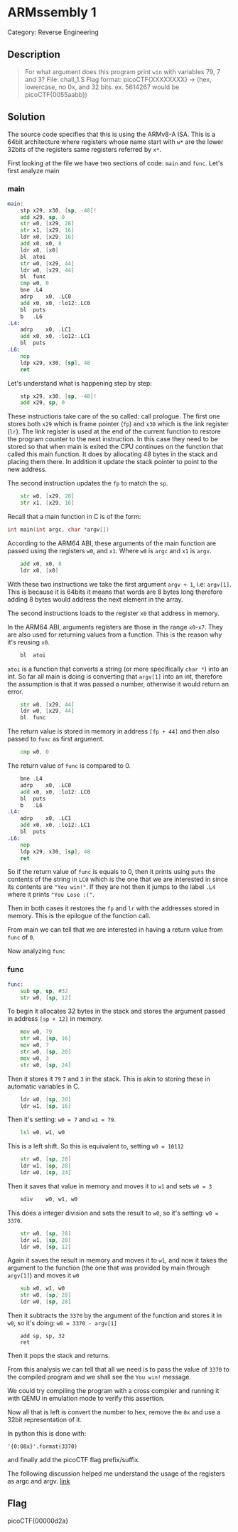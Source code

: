 # ARMssembly 1
Category: Reverse Engineering

## Description
> For what argument does this program print `win` with variables 79, 7 and 3? File: chall_1.S Flag format: picoCTF{XXXXXXXX} -> (hex, lowercase, no 0x, and 32 bits. ex. 5614267 would be picoCTF{0055aabb})

## Solution

The source code specifies that this is using the ARMv8-A ISA. This is a 64bit
architecture where registers whose name start with `w*` are the lower 32bits of the
registers same registers referred by `x*`.

First looking at the file we have two sections of code: `main` and `func`.
Let's first analyze main

### main

```asm
main:
	stp	x29, x30, [sp, -48]!
	add	x29, sp, 0
	str	w0, [x29, 28]
	str	x1, [x29, 16]
	ldr	x0, [x29, 16]
	add	x0, x0, 8
	ldr	x0, [x0]
	bl	atoi
	str	w0, [x29, 44]
	ldr	w0, [x29, 44]
	bl	func
	cmp	w0, 0
	bne	.L4
	adrp	x0, .LC0
	add	x0, x0, :lo12:.LC0
	bl	puts
	b	.L6
.L4:
	adrp	x0, .LC1
	add	x0, x0, :lo12:.LC1
	bl	puts
.L6:
	nop
	ldp	x29, x30, [sp], 48
	ret
```

Let's understand what is happening step by step:

```asm
	stp	x29, x30, [sp, -48]!
	add	x29, sp, 0
```

These instructions take care of the so called: call prologue. The first one
stores both `x29` which is frame pointer (`fp`) and `x30` which is the link
register (`lr`). The link register is used at the end of the current function
to restore the program counter to the next instruction. In this case they need
to be stored so that when main is exited the CPU continues on the function
that called this main function. It does by allocating 48 bytes in the stack
and placing them there. In addition it update the stack pointer to point to
the new address.

The second instruction updates the `fp` to match the `sp`.

```asm
	str	w0, [x29, 28]
	str	x1, [x29, 16]
```

Recall that a main function in C is of the form:

```c
int main(int argc, char *argv[])
```

According to the ARM64 ABI, these arguments of the main function are passed
using the registers `w0`, and `x1`.
Where `w0` is `argc` and `x1` is `argv`.

```asm
	add	x0, x0, 8
	ldr	x0, [x0]
```

With these two instructions we take the first argument `argv + 1`, i.e: `argv[1]`.
This is because it is 64bits it means that words are 8 bytes long therefore
adding 8 bytes would address the next element in the array.

The second instructions loads to the register `x0` that address in memory.

In the ARM64 ABI, arguments registers are those in the range `x0`-`x7`. They
are also used for returning values from a function. This is the reason why
it's reusing `x0`.

```asm
	bl	atoi
```

`atoi` is a function that converts a string (or more specifically `char *`) into an int.
So far all main is doing is converting that `argv[1]` into an int, therefore
the assumption is that it was passed a number, otherwise it would return an
error.

```asm
	str	w0, [x29, 44]
	ldr	w0, [x29, 44]
	bl	func
```

The return value is stored in memory in address `[fp + 44]` and then also
passed to `func` as first argument. 

```asm
	cmp	w0, 0
```

The return value of `func` is compared to 0. 

```asm
	bne	.L4
	adrp	x0, .LC0
	add	x0, x0, :lo12:.LC0
	bl	puts
	b	.L6
.L4:
	adrp	x0, .LC1
	add	x0, x0, :lo12:.LC1
	bl	puts
.L6:
	nop
	ldp	x29, x30, [sp], 48
	ret
```

So if the return value of `func` is equals to 0, then it prints using `puts`
the contents of the string in `LC0` which is the one that we are interested in
since its contents are `"You win!"`. If they are not then it jumps to the
label `.L4` where it prints `"You Lose :("`.

Then in both cases it restores the `fp` and `lr` with the addresses stored in
memory. This is the epilogue of the function call.


From main we can tell that we are interested in having a return value from
`func` of `0`.

Now analyzing `func`

### func


```asm
func:
	sub	sp, sp, #32
	str	w0, [sp, 12]
```

To begin it allocates 32 bytes in the stack and stores the argument passed in
address `[sp + 12]` in memory.


```asm
	mov	w0, 79
	str	w0, [sp, 16]
	mov	w0, 7
	str	w0, [sp, 20]
	mov	w0, 3
	str	w0, [sp, 24]
```

Then it stores it `79` `7` and `3` in the stack. This is akin to storing these
in automatic variables in C.

```asm
	ldr	w0, [sp, 20]
	ldr	w1, [sp, 16]
```

Then it's setting: `w0 = 7` and `w1 = 79`.

```asm
	lsl	w0, w1, w0
```

This is a left shift. So this is equivalent to, setting `w0 = 10112`

```asm
	str	w0, [sp, 28]
	ldr	w1, [sp, 28]
	ldr	w0, [sp, 24]
```

Then it saves that value in memory and moves it to `w1` and sets `w0 = 3`

```asm
	sdiv	w0, w1, w0
```

This does a integer division and sets the result to `w0`, so it's setting: `w0 = 3370`.

```asm
	str	w0, [sp, 28]
	ldr	w1, [sp, 28]
	ldr	w0, [sp, 12]
```

Again it saves the result in memory and moves it to `w1`, and now it takes the
argument to the function (the one that was provided by main through `argv[1]`)
and moves it `w0`

```asm
	sub	w0, w1, w0
	str	w0, [sp, 28]
	ldr	w0, [sp, 28]
```

Then it subtracts the `3370` by the argument of the function and stores it in
`w0`, so it's doing: `w0 = 3370 - argv[1]`

```
	add	sp, sp, 32
	ret
```

Then it pops the stack and returns.


From this analysis we can tell that all we need is to pass the value of `3370`
to the compiled program and we shall see the `You win!` message.

We could try compiling the program with a cross compiler and running it with
QEMU in emulation mode to verify this assertion.

Now all that is left is convert the number to hex, remove the `0x` and use a
32bit representation of it.

In python this is done with:
```
'{0:08x}'.format(3370)
```
and finally add the picoCTF flag prefix/suffix.

The following discussion helped me understand the usage of the registers as argc
and argv.
[link](https://github.com/below/HelloSilicon/issues/22#issuecomment-682205151)


## Flag
picoCTF{00000d2a}
